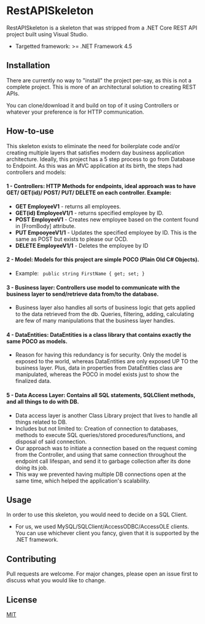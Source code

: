 # RestAPISkeleton

RestAPISkeleton is a skeleton that was stripped from a .NET Core REST API project built using Visual Studio. 

* Targetted framework:  >= .NET Framework 4.5 

## Installation

There are currently no way to "install" the project per-say, as this is not a complete project. This is more of an architectural solution to creating REST APIs. 

You can clone/download it and build on top of it using Controllers or whatever your preference is for HTTP communication.

## How-to-use
This skeleton exists to eliminate the need for boilerplate code and/or creating multiple layers that satisfies modern day business application architecture. 
Ideally, this project has a 5 step process to go from Database to Endpoint. As this was an MVC application at its birth, the steps had controllers and models: 
#### 1 - Controllers: HTTP Methods for endpoints, ideal approach was to have GET/ GET(id)/ POST/ PUT/ DELETE on each controller. Example: 
 * **GET EmployeeV1** - returns all employees. 
 * **GET(id) EmployeeV1/1** - returns specified employee by ID. 
 * **POST EmployeeV1** - Creates new employee based on the content found in [FromBody] attribute.
 * **PUT EmpooyeeV1/1** - Updates the specified employee by ID. This is the same as POST but exists to please our OCD.
 * **DELETE EmployeeV1/1** - Deletes the employee by ID

#### 2 - Model: Models for this project are simple POCO (Plain Old C# Objects).
 * Example: ```
            public string FirstName
            {
               get;
               set;
            }```
#### 3 - Business layer: Controllers use model to communicate with the business layer to send/retrieve data from/to the database.
* Business layer also handles all sorts of business logic that gets applied to the data retrieved from the db. Queries, filtering, adding, calculating are few of many manipulations that the business layer handles.
#### 4 - DataEntities: DataEntities is a class library that contains exactly the same POCO as models.
 * Reason for having this redundancy is for security. Only the model is exposed to the world, whereas DataEntities are only exposed UP TO the business layer. Plus, data in properties from DataEntities class are manipulated, whereas the POCO in model exists just to show the finalized data.
#### 5 - Data Access Layer: Contains all SQL statements, SQLClient methods, and all things to do with DB. 
 * Data access layer is another Class Library project that lives to handle all things related to DB. 
 * Includes but not limited to: Creation of connection to databases, methods to execute SQL queries/stored procedures/functions, and disposal of said connection. 
 * Our approach was to initiate a connection based on the request coming from the Controller, and using that same connection throughout the endpoint call lifespan, and send it to garbage collection after its done doing its job.
 * This way we prevented having multiple DB connections open at the same time, which helped the application's scalability.

## Usage
In order to use this skeleton, you would need to decide on a SQL Client. 

* For us, we used MySQL/SQLClient/AccessODBC/AccessOLE clients. You can use whichever client you fancy, given that it is supported by the .NET framework.
## Contributing
Pull requests are welcome. For major changes, please open an issue first to discuss what you would like to change.
## License
[MIT](https://choosealicense.com/licenses/mit/)
